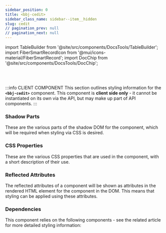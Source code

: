 ```yaml
---
sidebar_position: 0
title: <bbj-cedit>
sidebar_class_name: sidebar--item__hidden
slug: cedit
// pagination_prev: null
// pagination_next: null
---
```


import TableBuilder from '@site/src/components/DocsTools/TableBuilder';
import FiberSmartRecordIcon from '@mui/icons-material/FiberSmartRecord';
import DocChip from '@site/src/components/DocsTools/DocChip';

<DocChip tooltipText="This component will render with a shadow DOM, an API built into the browser that facilitates encapsulation." label="Shadow" target="_blank" clickable={false} iconName='shadow' />

<br />
<br />

:::info CLIENT COMPONENT
This section outlines styling information for the **`<bbj-cedit>`** component. This component is **client side only** - it cannot be instantiated on its own via the API, but may make up part of API components.
:::

### Shadow Parts
These are the various parts of the shadow DOM for the component, which will be required when styling via CSS is desired.
<TableBuilder tag='bbj-cedit' table="parts"/>

### CSS Properties

  These are the various CSS properties that are used in the component, with a short description of their use.
  
  <TableBuilder tag='bbj-cedit' table="properties"/>

### Reflected Attributes

  The reflected attributes of a component will be shown as attributes in the rendered HTML element for the component in the DOM. This means that styling can be applied using these attributes.
  
  <TableBuilder tag='bbj-cedit' table="reflects"/>

### Dependencies

  This component relies on the following components - see the related article for more detailed styling information:
  
  <TableBuilder tag='bbj-cedit' table="dependencies"/>
